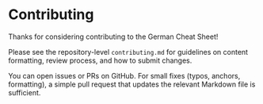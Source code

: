 Contributing
============

Thanks for considering contributing to the German Cheat Sheet!

Please see the repository-level `contributing.md` for guidelines on content formatting, review process, and how to submit changes.

You can open issues or PRs on GitHub. For small fixes (typos, anchors, formatting), a simple pull request that updates the relevant Markdown file is sufficient.

